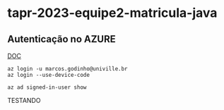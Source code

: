 # tapr-2023-equipe2-matricula-java

## Autenticação no AZURE
[DOC](https://learn.microsoft.com/en-us/cli/azure/install-azure-cli-linux?pivots=apt)

```
az login -u marcos.godinho@univille.br
az login --use-device-code

az ad signed-in-user show
```

TESTANDO